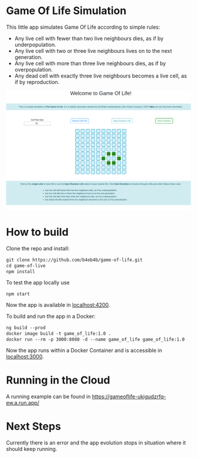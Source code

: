 # Game Of Life Simulation

This little app simulates Game Of Life according to simple rules:

- Any live cell with fewer than two live neighbours dies, as if by underpopulation.
- Any live cell with two or three live neighbours lives on to the next generation.
- Any live cell with more than three live neighbours dies, as if by overpopulation.
- Any dead cell with exactly three live neighbours becomes a live cell, as if by reproduction.

![User Interface](UI.png)

# How to build

Clone the repo and install:

```
git clone https://github.com/b4ob4b/game-of-life.git
cd game-of-live
npm install
```

To test the app locally use

```
npm start
```

Now the app is available in <a href="http://localhost:4200" target="_blank">localhost:4200</a>.

To build and run the app in a Docker:

```
ng build --prod
docker image build -t game_of_life:1.0 .
docker run --rm -p 3000:8080 -d --name game_of_life game_of_life:1.0
```

Now the app runs within a Docker Container and is accessible in <a href="http://localhost:3000" target="_blank">localhost:3000</a>.

# Running in the Cloud

A running example can be found in
<a href="https://gameoflife-ukigudzrfq-ew.a.run.app/" target="_blank">https://gameoflife-ukigudzrfq-ew.a.run.app/</a>

# Next Steps

Currently there is an error and the app evolution stops in situation where it should keep running.
